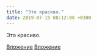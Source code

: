 ```yaml
---
title: "Это красиво."
date: 2019-07-15 08:12:00 +0300
---
```


Это красиво.


[Вложение](https://vk.com/photo41076938_457245219)
[Вложение](https://vk.com/photo41076938_457245220)
